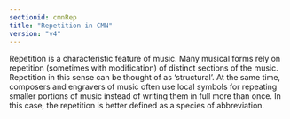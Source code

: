 ```yaml
---
sectionid: cmnRep
title: "Repetition in CMN"
version: "v4"
---
```




Repetition is a characteristic feature of music. Many musical forms rely on repetition
(sometimes with modification) of distinct sections of the music. Repetition in this
sense
can be thought of as ‘structural’. At the same time, composers and
engravers of music often use local symbols for repeating smaller portions of music
instead
of writing them in full more than once. In this case, the repetition is better defined
as a
species of abbreviation.



